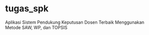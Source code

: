 # tugas_spk

Aplikasi Sistem Pendukung Keputusan Dosen Terbaik Menggunakan Metode SAW, WP, dan TOPSIS
